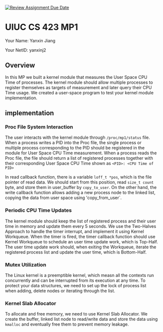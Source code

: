 [![Review Assignment Due Date](https://classroom.github.com/assets/deadline-readme-button-22041afd0340ce965d47ae6ef1cefeee28c7c493a6346c4f15d667ab976d596c.svg)](https://classroom.github.com/a/1a6ZJ1_M)
# UIUC CS 423 MP1

Your Name: Yanxin Jiang

Your NetID: yanxinj2

## Overview

In this MP we built a kernel module that measures the User Space CPU Time of processes. The kernel module should allow multiple processes to register themselves as targets of measurement and later query their CPU Time usage. We created a user-space program to test your kernel module implementation.

## implementation

### Proc File System Interaction
The user interacts with the kernel module through `/proc/mp1/status` file. When a process writes a PID into the Proc file, the single process or multiple process corresponding to the PID should be registered in the module for User Space CPU Time measurement. When a process reads the Proc file, the file should return a list of registered processes together with their corresponding User Space CPU Time shown as `<PID>: <CPU Time of PID>`

In read callback function, there is a variable `loff_t *pos`, which is the file pointer of read data. We should start from this position, read `size_t count` byte, and store them in user_buffer by `copy_to_user`. On the other hand, the write callback function allows adding a new process node to the linked list, copying the data from user space using 'copy_from_user`.

### Periodic CPU Time Updates
The kernel module should keep the list of registered process and their user time in memory and update them every 5 seconds. We use the Two-Halves Approach to handle the timer interrupt, and implement it using Kernel Workqueue. When the timer is fired, the timer callback function should use Kernel Workqueue to schedule an user time update work, which is Top-Half. The user time update work should, when exiting the Workqueue, iterate the registered process list and update the user time, which is Bottom-Half. 

### Mutex Utilization
The Linux kernel is a preemptible kernel, which measn all the contexts run concurrently and can be interrupted from its execution at any time. To protect your data structures, we need to set up the lock of process list when adding, delete nodes or iterating through the list.

### Kernel Slab Allocator
To allocate and free memory, we need to use Kernel Slab Allocator. We create the buffer, linked list node to read/write data and store the data using `kmalloc` and eventually free them to prevent memory leakage.